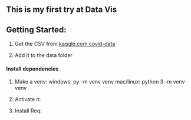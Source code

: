## This is my first try at Data Vis

## Getting Started:

1. Get the CSV from
[kaggle.com covid-data](https://www.kaggle.com/sudalairajkumar/novel-corona-virus-2019-dataset?select=covid_19_data.csv)

2. Add it to the data folder

#### Install dependencies
1. Make a venv:
    windows: py -m venv venv
    mac/linux: python 3 -m venv venv

2. Activate it:
3. Install Req: